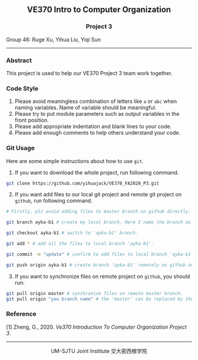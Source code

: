 <center>
	<h2>
		VE370 Intro to Computer Organization
	</h2>
</center> 
<center>
	<h3>
		Project 3
	</h3>
</center>

Group 46: Ruge Xu, Yihua Liu, Yiqi Sun

*****

### Abstract

This project is used to help our VE370 Project 3 team work together. 

### Code Style

1. Please avoid meaningless combination of letters like `a` or `abc` when naming variables. Name of variable should be meaningful. 
2. Please try to put module parameters such as output variables in the front position.
3. Please add appropriate indentation and blank lines to your code.
4. Please add enough comments to help others understand your code.

### Git Usage

Here are some simple instructions about how to use `git`.

1. If you want to download the whole project, run following command.

```bash
git clone https://github.com/yihuajack/VE370_FA2020_P3.git
```

2. If you want add files to our local git project and remote git project on `github`, run following command.

```bash
# Firstly, plz avoid adding files to master branch on github directly. You can create your own branch locally and remotely.

git branch ayka-b1 # create my local branch. Here I name the branch as 'ayka-b1'. If you have already created a branch, you can jump to next command.

git checkout ayka-b1 # switch to 'ayka-b1' branch.

git add * # add all the files to local branch 'ayka-b1'.

git commit -m "update" # confirm to add files to local branch 'ayka-b1'

git push origin ayka-b1 # create branch 'ayka-b1' remotely on github and copy your the content on your local branch 'ayka-b1' to the remote 'ayka-b1'.
```

3. If you want to synchronize files on remote project on `github`, you should run:

```bash
git pull origin master # synchronize files on remote master branch.
git pull origin "you branch name" # the 'master' can be replaced by the name of the other branch created on remote project on github, then you can synchronize files on the specific remote branch.
```

### Reference

[1] Zheng, G., 2020. *Ve370 Introduction To Computer Organization Project 3*.

---------------------------------------------------------------

<center>
    UM-SJTU Joint Institute 交大密西根学院
</center>
